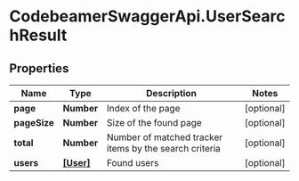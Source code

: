 # CodebeamerSwaggerApi.UserSearchResult

## Properties
Name | Type | Description | Notes
------------ | ------------- | ------------- | -------------
**page** | **Number** | Index of the page | [optional] 
**pageSize** | **Number** | Size of the found page | [optional] 
**total** | **Number** | Number of matched tracker items by the search criteria | [optional] 
**users** | [**[User]**](User.md) | Found users | [optional] 
